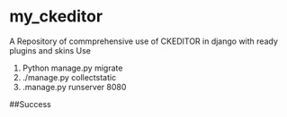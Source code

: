 # my_ckeditor
A Repository of commprehensive use of CKEDITOR in django with ready plugins and skins
Use 
1. Python manage.py migrate
2. ./manage.py collectstatic
3. .manage.py runserver 8080

##Success
